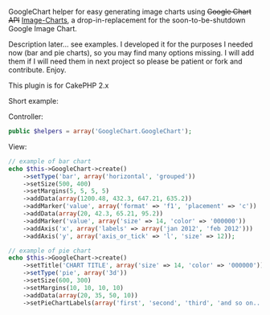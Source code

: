 GoogleChart helper for easy generating image charts using ~~Google Chart API~~ [Image-Charts](https://image-charts.com), a drop-in-replacement for the soon-to-be-shutdown Google Image Chart.

Description later... see examples. I developed it for the purposes I needed now (bar and pie charts), so you may find many options missing. I will add them if I will need them in next project so please be patient or fork and contribute. Enjoy.

This plugin is for CakePHP 2.x

Short example:

Controller:

```php
public $helpers = array('GoogleChart.GoogleChart');
```

View:

```php
// example of bar chart
echo $this->GoogleChart->create()
	->setType('bar', array('horizontal', 'grouped'))
	->setSize(500, 400)
	->setMargins(5, 5, 5, 5)
	->addData(array(1200.48, 432.3, 647.21, 635.2))
	->addMarker('value', array('format' => 'f1', 'placement' => 'c'))
	->addData(array(20, 42.3, 65.21, 95.2))
	->addMarker('value', array('size' => 14, 'color' => '000000'))
	->addAxis('x', array('labels' => array('jan 2012', 'feb 2012')))
	->addAxis('y', array('axis_or_tick' => 'l', 'size' => 12));

// example of pie chart
echo $this->GoogleChart->create()
	->setTitle('CHART TITLE', array('size' => 14, 'color' => '000000'))
	->setType('pie', array('3d'))
	->setSize(600, 300)
	->setMargins(10, 10, 10, 10)
	->addData(array(20, 35, 50, 10))
	->setPieChartLabels(array('first', 'second', 'third', 'and so on...'));
```
